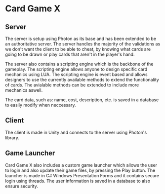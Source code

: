 # Card Game X

## Server

The server is setup using Photon as its base and has been extended to be an authoritative server. 
The server handles the majority of the validations as we don't want the client to be able to cheat, 
by knowing what cards are going to be drawn or play cards that aren't in the player's hand. 

The server also contains a scripting engine which is the backbone of the gameplay. 
The scripting engine allows anyone to design specific card mechanics using LUA. 
The scripting engine is event based and allows designers to use the currently available methods to extend the functionality of cards.
The avialable methods can be extended to include more mechanics aswell.

The card data, such as: name, cost, description, etc. is saved in a database to easily modify when neccessary.

## Client

The client is made in Unity and connects to the server using Photon's library.

## Game Launcher

Card Game X also includes a custom game launcher which allows the user to login and also update their game files,
by pressing the Play button. The launcher is made in C# Windows Presentation Forms and it contains secure login using
threads. The user information is saved in a database to also ensure security.

